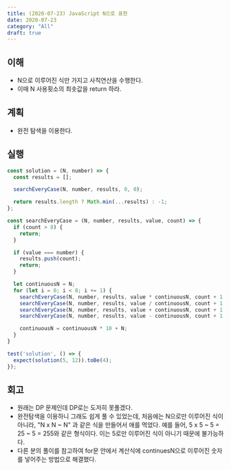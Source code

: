 ```yaml
---
title: (2020-07-23) JavaScript N으로 표현
date: 2020-07-23
category: "All"
draft: true
---
```


## 이해

- N으로 이루어진 식만 가지고 사칙연산을 수행한다.
- 이때 N 사용횟소의 최솟값을 return 하라.

## 계획

- 완전 탐색을 이용한다.

## 실행

```javascript
const solution = (N, number) => {
  const results = [];

  searchEveryCase(N, number, results, 0, 0);

  return results.length ? Math.min(...results) : -1;
};

const searchEveryCase = (N, number, results, value, count) => {
  if (count > 8) {
    return;
  }

  if (value === number) {
    results.push(count);
    return;
  }

  let continuousN = N;
  for (let i = 0; i < 8; i += 1) {
    searchEveryCase(N, number, results, value * continuousN, count + 1 + i);
    searchEveryCase(N, number, results, value / continuousN, count + 1 + i);
    searchEveryCase(N, number, results, value + continuousN, count + 1 + i);
    searchEveryCase(N, number, results, value - continuousN, count + 1 + i);

    continuousN = continuousN * 10 + N;
  }
}

test('solution', () => {
  expect(solution(5, 12)).toBe(4);
});
```

## 회고

- 원래는 DP 문제인데 DP로는 도저히 못풀겠다.
- 완전탐색을 이용하니 그래도 쉽게 풀 수 있었는데, 처음에는 N으로만 이루어진 식이 아니라, "N x N ~ N" 과 같은 식을 만들어서 애를 먹었다.
예를 들어, 5 x 5 ~ 5 = 25 ~ 5 = 255와 같은 형식이다. 이는 5로만 이루어진 식이 아니기 때문에 불가능하다.
- 다른 분의 풀이를 참고하여 for문 안에서 계산식에 continuesN으로 이루어진 숫자를 넣어주는 방법으로 해결했다.
